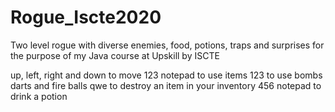 # Rogue_Iscte2020
Two level rogue with diverse enemies, food, potions, traps and surprises for the purpose of my Java course at Upskill by ISCTE

up, left, right and down to move 
123 notepad to use items 
123 to use bombs darts and fire balls 
qwe to destroy an item in your inventory 
456 notepad to drink a potion 
